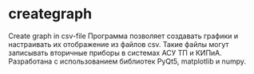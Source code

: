 # creategraph
Create graph in csv-file
Программа позволяет создавать графики и настраивать их отображение из файлов csv. Такие файлы могут записывать вторичные приборы в системах АСУ ТП и КИПиА.
Разработана с использованием библиотек PyQt5, matplotlib и numpy.


